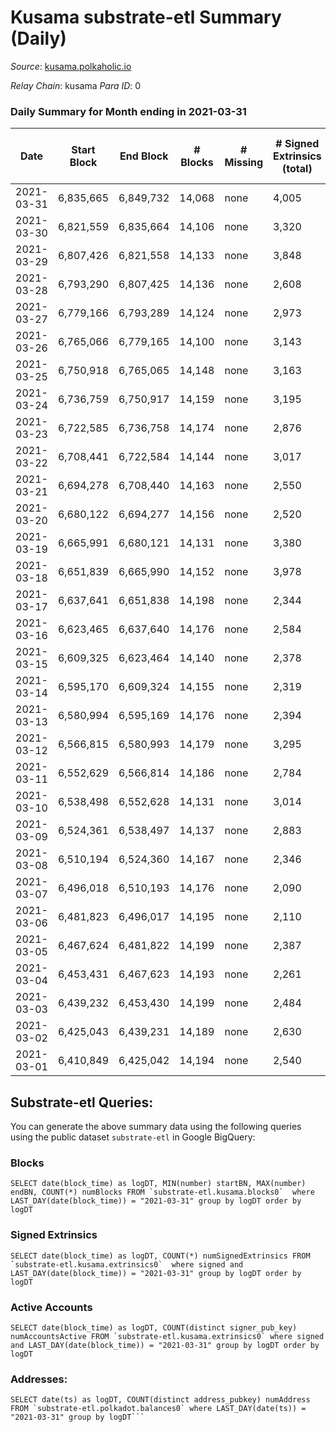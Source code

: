 # Kusama substrate-etl Summary (Daily)

_Source_: [kusama.polkaholic.io](https://kusama.polkaholic.io)

*Relay Chain*: kusama
*Para ID*: 0



### Daily Summary for Month ending in 2021-03-31


| Date | Start Block | End Block | # Blocks | # Missing | # Signed Extrinsics (total) | # Active Accounts | # Addresses with Balances | # Events | # Transfers | # XCM Transfers In | # XCM Transfers Out |
| ---- | ----------- | --------- | -------- | --------- | --------------------------- | ----------------- | ------------------------- | -------- | ----------- | ------------------ | ------------------- |
| 2021-03-31 | 6,835,665 | 6,849,732 | 14,068 | none  | 4,005 | 1,334 | 44,932 | 80,351 | 2,197 ($45,027,178.68) |   |   |
| 2021-03-30 | 6,821,559 | 6,835,664 | 14,106 | none  | 3,320 | 1,210 |  | 77,582 | 1,387 ($49,859,004.63) |   |   |
| 2021-03-29 | 6,807,426 | 6,821,558 | 14,133 | none  | 3,848 | 1,490 |  | 83,509 | 2,100 ($48,356,581.44) |   |   |
| 2021-03-28 | 6,793,290 | 6,807,425 | 14,136 | none  | 2,608 | 1,043 |  | 74,144 | 1,150 ($29,173,098.68) |   |   |
| 2021-03-27 | 6,779,166 | 6,793,289 | 14,124 | none  | 2,973 | 1,076 |  | 77,649 | 1,588 ($48,026,327.89) |   |   |
| 2021-03-26 | 6,765,066 | 6,779,165 | 14,100 | none  | 3,143 | 1,274 |  | 77,198 | 1,558 ($20,585,222.06) |   |   |
| 2021-03-25 | 6,750,918 | 6,765,065 | 14,148 | none  | 3,163 | 1,138 |  | 80,690 | 1,698 ($92,632,242.99) |   |   |
| 2021-03-24 | 6,736,759 | 6,750,917 | 14,159 | none  | 3,195 | 1,254 |  | 75,347 | 1,895 ($49,640,569.80) |   |   |
| 2021-03-23 | 6,722,585 | 6,736,758 | 14,174 | none  | 2,876 | 1,154 |  | 75,673 | 1,521 ($21,511,045.09) |   |   |
| 2021-03-22 | 6,708,441 | 6,722,584 | 14,144 | none  | 3,017 | 1,216 |  | 80,508 | 1,387 ($37,461,834.59) |   |   |
| 2021-03-21 | 6,694,278 | 6,708,440 | 14,163 | none  | 2,550 | 986 |  | 71,660 | 1,023 ($8,131,133.76) |   |   |
| 2021-03-20 | 6,680,122 | 6,694,277 | 14,156 | none  | 2,520 | 1,000 |  | 73,700 | 1,027 ($20,862,473.13) |   |   |
| 2021-03-19 | 6,665,991 | 6,680,121 | 14,131 | none  | 3,380 | 1,254 |  | 89,494 | 1,479 ($23,850,778.30) |   |   |
| 2021-03-18 | 6,651,839 | 6,665,990 | 14,152 | none  | 3,978 | 1,219 |  | 79,074 | 2,415 ($67,438,748.39) |   |   |
| 2021-03-17 | 6,637,641 | 6,651,838 | 14,198 | none  | 2,344 | 964 |  | 73,772 | 911 ($30,970,965.92) |   |   |
| 2021-03-16 | 6,623,465 | 6,637,640 | 14,176 | none  | 2,584 | 996 |  | 72,167 | 1,012 ($15,973,854.50) |   |   |
| 2021-03-15 | 6,609,325 | 6,623,464 | 14,140 | none  | 2,378 | 947 |  | 73,379 | 931 ($16,813,152.82) |   |   |
| 2021-03-14 | 6,595,170 | 6,609,324 | 14,155 | none  | 2,319 | 908 |  | 72,417 | 752 ($14,689,888.74) |   |   |
| 2021-03-13 | 6,580,994 | 6,595,169 | 14,176 | none  | 2,394 | 954 |  | 78,948 | 875 ($27,927,000.81) |   |   |
| 2021-03-12 | 6,566,815 | 6,580,993 | 14,179 | none  | 3,295 | 933 |  | 76,199 | 1,502 ($29,459,540.28) |   |   |
| 2021-03-11 | 6,552,629 | 6,566,814 | 14,186 | none  | 2,784 | 977 |  | 73,793 | 1,054 ($57,242,165.48) |   |   |
| 2021-03-10 | 6,538,498 | 6,552,628 | 14,131 | none  | 3,014 | 1,089 |  | 75,059 | 1,253 ($41,604,216.82) |   |   |
| 2021-03-09 | 6,524,361 | 6,538,497 | 14,137 | none  | 2,883 | 979 |  | 81,947 | 1,185 ($34,187,148.72) |   |   |
| 2021-03-08 | 6,510,194 | 6,524,360 | 14,167 | none  | 2,346 | 932 |  | 71,132 | 863 ($14,788,696.92) |   |   |
| 2021-03-07 | 6,496,018 | 6,510,193 | 14,176 | none  | 2,090 | 842 |  | 67,966 | 776 ($21,024,817.01) |   |   |
| 2021-03-06 | 6,481,823 | 6,496,017 | 14,195 | none  | 2,110 | 865 |  | 69,887 | 735 ($13,076,399.66) |   |   |
| 2021-03-05 | 6,467,624 | 6,481,822 | 14,199 | none  | 2,387 | 861 |  | 70,503 | 1,033 ($34,478,620.80) |   |   |
| 2021-03-04 | 6,453,431 | 6,467,623 | 14,193 | none  | 2,261 | 948 |  | 68,729 | 865 ($21,001,810.85) |   |   |
| 2021-03-03 | 6,439,232 | 6,453,430 | 14,199 | none  | 2,484 | 978 |  | 78,460 | 999 ($22,362,729.93) |   |   |
| 2021-03-02 | 6,425,043 | 6,439,231 | 14,189 | none  | 2,630 | 1,036 |  | 73,692 | 916 ($33,767,718.99) |   |   |
| 2021-03-01 | 6,410,849 | 6,425,042 | 14,194 | none  | 2,540 | 1,005 |  | 76,639 | 954 ($20,263,965.83) |   |   |

## Substrate-etl Queries:
You can generate the above summary data using the following queries using the public dataset `substrate-etl` in Google BigQuery:


### Blocks
```
SELECT date(block_time) as logDT, MIN(number) startBN, MAX(number) endBN, COUNT(*) numBlocks FROM `substrate-etl.kusama.blocks0`  where LAST_DAY(date(block_time)) = "2021-03-31" group by logDT order by logDT
```


### Signed Extrinsics
```
SELECT date(block_time) as logDT, COUNT(*) numSignedExtrinsics FROM `substrate-etl.kusama.extrinsics0`  where signed and LAST_DAY(date(block_time)) = "2021-03-31" group by logDT order by logDT
```


### Active Accounts
```
SELECT date(block_time) as logDT, COUNT(distinct signer_pub_key) numAccountsActive FROM `substrate-etl.kusama.extrinsics0` where signed and LAST_DAY(date(block_time)) = "2021-03-31" group by logDT order by logDT
```


### Addresses:
```
SELECT date(ts) as logDT, COUNT(distinct address_pubkey) numAddress FROM `substrate-etl.polkadot.balances0` where LAST_DAY(date(ts)) = "2021-03-31" group by logDT```


